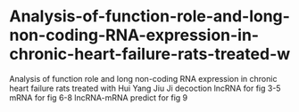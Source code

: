 # Analysis-of-function-role-and-long-non-coding-RNA-expression-in-chronic-heart-failure-rats-treated-w
Analysis of function role and long non-coding RNA expression in chronic heart failure rats treated with Hui Yang Jiu Ji decoction lncRNA for fig 3-5 mRNA for fig 6-8 lncRNA-mRNA predict for fig 9
